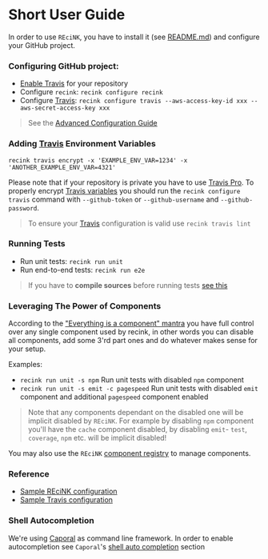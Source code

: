 # Short User Guide

In order to use `REciNK`, you have to install it
(see [README.md](https://github.com/MitocGroup/recink/blob/master/README.md))
and configure your GitHub project.


### Configuring GitHub project:

- [Enable Travis](https://docs.travis-ci.com/user/getting-started#To-get-started-with-Travis-CI%3A) for your repository
- Configure `recink`: `recink configure recink`
- Configure [Travis](https://travis-ci.org): `recink configure travis --aws-access-key-id xxx --aws-secret-access-key xxx` 

> See the [Advanced Configuration Guide](https://github.com/MitocGroup/recink/blob/master/docs/advanced-configuration.md)


### Adding [Travis](https://travis-ci.org) Environment Variables

```
recink travis encrypt -x 'EXAMPLE_ENV_VAR=1234' -x 'ANOTHER_EXAMPLE_ENV_VAR=4321'
```

Please note that if your repository is private you have to use [Travis Pro](https://travis-ci.com).
To properly encrypt [Travis variables](https://github.com/MitocGroup/recink/blob/master/bin/commands/configure/helper/travis.js#L7)
you should run the `recink configure travis` command with `--github-token` or `--github-username` and `--github-password`.

> To ensure your [Travis](https://travis-ci.org) configuration is valid use `recink travis lint`


### Running Tests

- Run unit tests: `recink run unit`
- Run end-to-end tests: `recink run e2e`

> If you have to **compile sources** before running tests [see this](https://github.com/MitocGroup/recink/blob/master/docs/compile-es6.md)


### Leveraging The Power of Components

According to the ["Everything is a component" mantra](https://github.com/MitocGroup/recink/blob/master/docs/component-guide.md#before-starting) you have full
control over any single component used by recink, in other words you can disable all components, add some 3'rd part
ones and do whatever makes sense for your setup.

Examples:

- `recink run unit -s npm` Run unit tests with disabled `npm` component
- `recink run unit -s emit -c pagespeed` Run unit tests with disabled `emit` component and additional `pagespeed` component enabled

> Note that any components dependant on the disabled one will be implicit disabled by `REciNK`.
> For example by disabling `npm` component you'll have the `cache` component disabled,
> by disabling `emit`- `test`, `coverage`, `npm` etc. will be implicit disabled!

You may also use the `REciNK` [component registry](https://github.com/MitocGroup/recink/blob/master/docs/component-registry.md) to manage components.


### Reference

- [Sample REciNK configuration](https://github.com/MitocGroup/recink/blob/master/bin/templates/.recink.yml)
- [Sample Travis configuration](https://github.com/MitocGroup/recink/blob/master/bin/commands/configure/helper/travis.js)


### Shell Autocompletion

We're using [Caporal](https://github.com/mattallty/Caporal.js) as command line framework.
In order to enable autocompletion see `Caporal`'s [shell auto completion](https://github.com/mattallty/Caporal.js#shell-auto-completion) section
